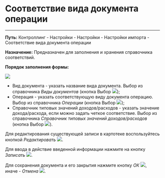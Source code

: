 ﻿# Соответствие вида документа операции
__________________

**Путь:** Контроллинг - Настройки - Настройки - Настройки импорта - Соответствие вида документа операции 

**Назначение:** Предназначен для заполнения и хранения справочника соответствий.

**Порядок заполнения формы:**

![](topic:.AddFiles.Screenshot_20128.jpg)

 * Вид документа - указать название вида документа. Выбор из справочника *Виды документов* (кнопка Выбор ![](topic:Com.AddFiles.Btn_select.png));
 * Операция - указать соответствующую виду документа операцию. Выбор из справочника *Операции* (кнопка Выбор ![](topic:Com.AddFiles.Btn_select.png));
 * Справочник типовых значений доходов/расходов - указать значение дохода/расхода, если можно задать четкое соответствие. Выбор из справочника *Справочник типовых значений доходов/расходов* (кнопка Выбор ![](topic:Com.AddFiles.Btn_select.png)).

Для редактирования существующей записи в картотеке воспользуйтесь кнопкой *Редактировать* ![](topic:Com.AddFiles.Buttons.Btn_Edit.png).

Для ввода в действие введенной информации нажмите на кнопку *Записать* ![](topic:Com.AddFiles.Buttons.Btn_Post.png).

Для сохранения документа и его закрытия нажмите кнопку *ОК* ![](topic:Com.AddFiles.Buttons.Btn_Ok_grey.png), иначе - *Отмена* ![](topic:Com.AddFiles.Buttons.Btn_CloseCancel.png).



